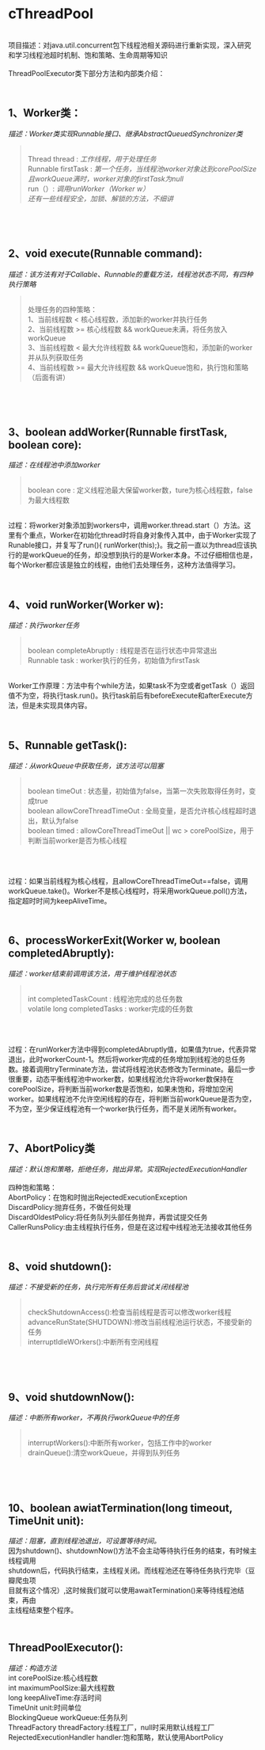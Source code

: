 # cThreadPool
<br>项目描述：对java.util.concurrent包下线程池相关源码进行重新实现，深入研究和学习线程池超时机制、饱和策略、生命周期等知识<br>
<br>ThreadPoolExecutor类下部分方法和内部类介绍：

<br>1、Worker类：
-
*描述：Worker类实现Runnable接口、继承AbstractQueuedSynchronizer类*
<br>
><br>Thread thread : *工作线程，用于处理任务*
<br>Runnable firstTask : *第一个任务，当线程池worker对象达到corePoolSize且workQueue满时，worker对象的firstTask为null*
<br>run（）: *调用runWorker（Worker w）*
<br>*还有一些线程安全，加锁、解锁的方法，不细讲*
<br>

<br>2、void execute(Runnable command):
-
*描述：该方法有对于Callable、Runnable的重载方法，线程池状态不同，有四种执行策略*
><br>处理任务的四种策略：
<br>1、当前线程数 < 核心线程数，添加新的worker并执行任务
<br>2、当前线程数 >= 核心线程数 && workQueue未满，将任务放入workQueue
<br>3、当前线程数 < 最大允许线程数 && workQueue饱和，添加新的worker并从队列获取任务
<br>4、当前线程数 >= 最大允许线程数 && workQueue饱和，执行饱和策略（后面有讲）
<br>

<br>3、boolean addWorker(Runnable firstTask, boolean core):
-
*描述：在线程池中添加worker*
><br>boolean core : 定义线程池最大保留worker数，ture为核心线程数，false为最大线程数

<br>过程：将worker对象添加到workers中，调用worker.thread.start（）方法。这里有个重点，Worker在初始化thread时将自身对象传入其中，由于Worker实现了Runable接口，并复写了run(){ runWorker(this);}。我之前一直以为thread应该执行的是workQueue的任务，却没想到执行的是Worker本身。不过仔细相信也是，每个Worker都应该是独立的线程，由他们去处理任务，这种方法值得学习。
<br>

<br>4、void runWorker(Worker w):
-
*描述：执行worker任务*
><br>boolean completeAbruptly : 线程是否在运行状态中异常退出
<br>Runnable task : worker执行的任务，初始值为firstTask

<br>Worker工作原理：方法中有个while方法，如果task不为空或者getTask（）返回值不为空，将执行task.run()。执行task前后有beforeExecute和afterExecute方法，但是未实现具体内容。
<br>

<br>5、Runnable getTask():
-
*描述：从workQueue中获取任务，该方法可以阻塞*
><br>boolean timeOut : 状态量，初始值为false，当第一次失败取得任务时，变成true
<br>boolean allowCoreThreadTimeOut : 全局变量，是否允许核心线程超时退出，默认为false
<br>boolean timed : allowCoreThreadTimeOut || wc > corePoolSize，用于判断当前worker是否为核心线程
<br>

<br>过程：如果当前线程为核心线程，且allowCoreThreadTimeOut==false，调用workQueue.take()。Worker不是核心线程时，将采用workQueue.poll()方法，指定超时时间为keepAliveTime。

<br>6、processWorkerExit(Worker w, boolean completedAbruptly):
-
*描述：worker结束前调用该方法，用于维护线程池状态*
><br>int completedTaskCount : 线程池完成的总任务数
<br>volatile long completedTasks : worker完成的任务数
<br>

<br>过程：在runWorker方法中得到completedAbruptly值，如果值为true，代表异常退出，此时workerCount-1。然后将worker完成的任务增加到线程池的总任务数。接着调用tryTerminate方法，尝试将线程池状态修改为Terminate。最后一步很重要，动态平衡线程池中worker数，如果线程池允许将worker数保持在corePoolSize，将判断当前worker数是否饱和，如果未饱和，将增加空闲worker。如果线程池不允许空闲线程的存在，将判断当前workQueue是否为空，不为空，至少保证线程池有一个worker执行任务，而不是关闭所有worker。

<br>7、AbortPolicy类
-
*描述：默认饱和策略，拒绝任务，抛出异常。实现RejectedExecutionHandler*
<br>
<br>四种饱和策略：
<br>AbortPolicy：在饱和时抛出RejectedExecutionException
<br>DiscardPolicy:抛弃任务，不做任何处理
<br>DiscardOldestPolicy:将任务队列头部任务抛弃，再尝试提交任务
<br>CallerRunsPolicy:由主线程执行任务，但是在这过程中线程池无法接收其他任务
<br>

<br>8、void shutdown():
-
*描述：不接受新的任务，执行完所有任务后尝试关闭线程池*
><br>checkShutdownAccess():检查当前线程是否可以修改worker线程
<br>advanceRunState(SHUTDOWN):修改当前线程池运行状态，不接受新的任务
<br>interruptIdleWOrkers():中断所有空闲线程
<br>

<br>9、void shutdownNow():
-
*描述：中断所有worker，不再执行workQueue中的任务*
><br>interruptWorkers():中断所有worker，包括工作中的worker
<br>drainQueue():清空workQueue，并得到队列任务
<br>

<br>10、boolean awiatTermination(long timeout, TimeUnit unit):
-
*描述：阻塞，直到线程池退出，可设置等待时间。*
<br>因为shutdown()、shutdownNow()方法不会主动等待执行任务的结束，有时候主线程调用
<br>shutdown后，代码执行结束，主线程关闭。而线程池还在等待任务执行完毕（豆瓣爬虫项
<br>目就有这个情况）,这时候我们就可以使用awaitTermination()来等待线程池结束，再由
<br>主线程结束整个程序。
<br>

<br>ThreadPoolExecutor():
-
*描述：构造方法*
<br>int corePoolSize:核心线程数
<br>int maximumPoolSize:最大线程数
<br>long keepAliveTime:存活时间
<br>TimeUnit unit:时间单位
<br>BlockingQueue<Runnable> workQueue:任务队列
<br>ThreadFactory threadFactory:线程工厂，null时采用默认线程工厂
<br>RejectedExecutionHandler handler:饱和策略，默认使用AbortPolicy
